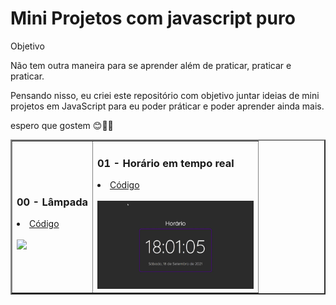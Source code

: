 # Mini Projetos com javascript puro
  Objetivo

Não tem outra maneira para se aprender além de praticar, praticar e praticar.

Pensando nisso, eu criei este repositório com objetivo juntar ideias de mini projetos em JavaScript para eu poder práticar e poder aprender ainda mais.
<p>espero que gostem 😊👨‍💻</p>

<table border="2">
  <tr>
    <td>
        <h3>00 - Lâmpada</h3>
        <li><a href="https://github.com/GustavoCarvalhoDaSilva/Desenvolvimento-Js/tree/main/001-l%C3%A2mpada"> Código</a></li><br>
        <a href="https://github.com/GustavoCarvalhoDaSilva/Desenvolvimento-Js/blob/main/img/L%C3%A2mpada-.gif"><img src="./img/Lâmpada-.gif" width="250px"></a>
    </td>
    <td>
        <h3>01 - Horário em tempo real</h3>
        <li><a href="https://github.com/GustavoCarvalhoDaSilva/Desenvolvimento-Js/tree/main/002-Hor%C3%A1rio"> Código</a></li><br>
        <a href="https://github.com/GustavoCarvalhoDaSilva/Desenvolvimento-Js/blob/main/img/Rel%C3%B3gio.gif"><img src="./img/Relógio.gif" width="250px"></a>
    </td>
  </tr>
  
</table>
